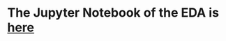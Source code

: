 # The Jupyter Notebook of the EDA is [here](https://colab.research.google.com/drive/1g9ZwBujCACzaZ2_4Jyhp-yx2-pRF8tex#scrollTo=iu4WOLJJVS9J)